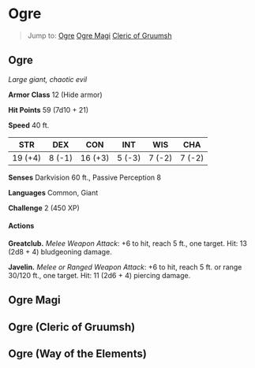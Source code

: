 # Ogre

> Jump to: [Ogre](#ogre) [Ogre Magi](#ogre-magi) [Cleric of Gruumsh](#cleric-of-gruumsh)

## Ogre
*Large giant, chaotic evil*

**Armor Class** 12 (Hide armor)

**Hit Points** 59 (7d10 + 21)

**Speed** 40 ft.

**STR**|**DEX**|**CON**|**INT**|**WIS**|**CHA**
-------|-------|-------|-------|-------|-------
19 (+4)|8 (-1) |16 (+3)|5 (-3) |7 (-2) |7 (-2)

**Senses** Darkvision 60 ft., Passive Perception 8

**Languages** Common, Giant

**Challenge** 2 (450 XP)

#### Actions
**Greatclub.** *Melee Weapon Attack*: +6 to hit, reach 5 ft., one target. Hit: 13 (2d8 + 4) bludgeoning damage.

**Javelin.** *Melee or Ranged Weapon Attack*: +6 to hit, reach 5 ft. or range 30/120 ft., one target. Hit: 11 (2d6 + 4) piercing damage.



## Ogre Magi



## Ogre (Cleric of Gruumsh)



## Ogre (Way of the Elements)



